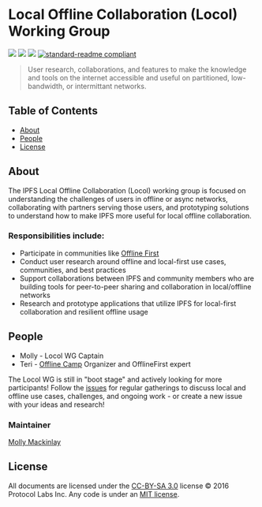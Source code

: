 # Local Offline Collaboration (Locol) Working Group

[![](https://img.shields.io/badge/made%20by-Protocol%20Labs-blue.svg?style=flat-square)](http://ipn.io)
[![](https://img.shields.io/badge/project-IPFS-blue.svg?style=flat-square)](http://ipfs.io/)
[![](https://img.shields.io/badge/freenode-%23ipfs-blue.svg?style=flat-square)](http://webchat.freenode.net/?channels=%23ipfs)
[![standard-readme compliant](https://img.shields.io/badge/standard--readme-OK-green.svg?style=flat-square)](https://github.com/RichardLitt/standard-readme)

> User research, collaborations, and features to make the knowledge and tools on the internet accessible and useful on partitioned, low-bandwidth, or intermittant networks.

## Table of Contents

- [About](#about)
- [People](#people)
- [License](#license)

## About

The IPFS Local Offline Collaboration (Locol) working group is focused on understanding the challenges of users in offline or async networks, collaborating with partners serving those users, and prototyping solutions to understand how to make IPFS more useful for local offline collaboration.

### Responsibilities include:
- Participate in communities like [Offline First](http://offlinefirst.org/)
- Conduct user research around offline and local-first use cases, communities, and best practices
- Support collaborations between IPFS and community members who are building tools for peer-to-peer sharing and collaboration in local/offline networks
- Research and prototype applications that utilize IPFS for local-first collaboration and resilient offline usage

## People
- Molly - Locol WG Captain
- Teri - [Offline Camp](http://offlinefirst.org/camp/) Organizer and OfflineFirst expert

The Locol WG is still in "boot stage" and actively looking for more participants! Follow the [issues](https://github.com/ipfs/local-offline-collab/issues) for regular gatherings to discuss local and offline use cases, challenges, and ongoing work - or create a new issue with your ideas and research!

### Maintainer
[Molly Mackinlay](https://github.com/momack2)


## License

All documents are licensed under the [CC-BY-SA 3.0](https://ipfs.io/ipfs/QmVreNvKsQmQZ83T86cWSjPu2vR3yZHGPm5jnxFuunEB9u) license © 2016 Protocol Labs Inc. Any code is under an [MIT license](LICENSE).
